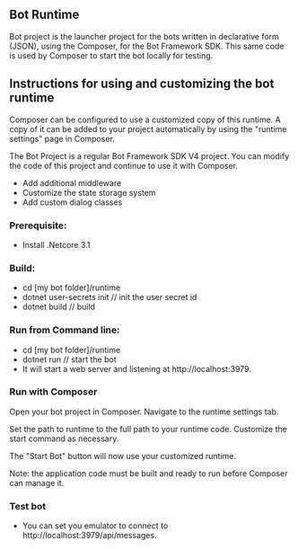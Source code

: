 ## Bot Runtime
Bot project is the launcher project for the bots written in declarative form (JSON), using the Composer, for the Bot Framework SDK.
This same code is used by Composer to start the bot locally for testing.

## Instructions for using and customizing the bot runtime

Composer can be configured to use a customized copy of this runtime.
A copy of it can be added to your project automatically by using the "runtime settings" page in Composer.

The Bot Project is a regular Bot Framework SDK V4 project. You can modify the code of this project
and continue to use it with Composer.

* Add additional middleware
* Customize the state storage system
* Add custom dialog classes

### Prerequisite:
* Install .Netcore 3.1

### Build:

* cd [my bot folder]/runtime
* dotnet user-secrets init // init the user secret id
* dotnet build // build


### Run from Command line:
* cd [my bot folder]/runtime
* dotnet run // start the bot
* It will start a web server and listening at http://localhost:3979.

### Run with Composer

Open your bot project in Composer. Navigate to the runtime settings tab. 

Set the path to runtime to the full path to your runtime code. Customize the start command as necessary.

The "Start Bot" button will now use your customized runtime.

Note: the application code must be built and ready to run before Composer can manage it.

### Test bot
* You can set you emulator to connect to http://localhost:3979/api/messages.


